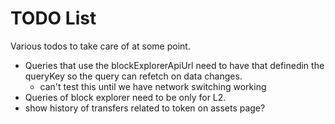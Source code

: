# TODO List

Various todos to take care of at some point.

- Queries that use the blockExplorerApiUrl need to have that definedin the queryKey so the query can refetch on data changes.
  - can't test this until we have network switching working
- Queries of block explorer need to be only for L2.
- show history of transfers related to token on assets page?
